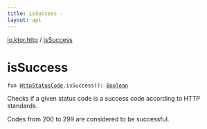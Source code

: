 ```yaml
---
title: isSuccess - 
layout: api
---
```


<div class='api-docs-breadcrumbs'><a href="index.html">io.ktor.http</a> / <a href="./is-success.html">isSuccess</a></div>

# isSuccess

<div class="signature"><code><span class="keyword">fun </span><a href="-http-status-code/index.html"><span class="identifier">HttpStatusCode</span></a><span class="symbol">.</span><span class="identifier">isSuccess</span><span class="symbol">(</span><span class="symbol">)</span><span class="symbol">: </span><a href="https://kotlinlang.org/api/latest/jvm/stdlib/kotlin/-boolean/index.html"><span class="identifier">Boolean</span></a></code></div>

Checks if a given status code is a success code according to HTTP standards.

Codes from 200 to 299 are considered to be successful.

